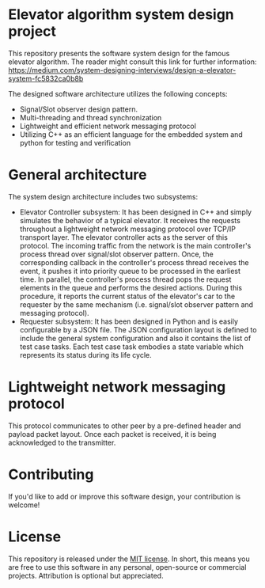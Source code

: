 # Elevator algorithm system design project

This repository presents the software system design for the famous elevator algorithm. The reader might consult this link for further information:
https://medium.com/system-designing-interviews/design-a-elevator-system-fc5832ca0b8b

The designed software architecture utilizes the following concepts:
 * Signal/Slot observer design pattern.
 * Multi-threading and thread synchronization
 * Lightweight and efficient network messaging protocol
 * Utilizing C++ as an efficient language for the embedded system and
   python for testing and verification
 

# General architecture

The system design architecture includes two subsystems:
 * Elevator Controller subsystem: It has been designed in C++ and simply simulates the behavior of a typical elevator. It receives the requests throughout a lightweight network messaging protocol over TCP/IP transport layer. The elevator controller acts as the server of this protocol. The incoming traffic from the network is the main controller's process thread over signal/slot observer pattern. Once, the corresponding callback in the controller's process thread receives the event, it pushes it into priority queue to be processed in the earliest time. In parallel, the controller's process thread pops the request elements in the queue and performs the desired actions. During this procedure, it reports the current status of the elevator's car to the requester by the same mechanism (i.e. signal/slot observer pattern and messaging protocol).
 * Requester subsystem: It has been designed in Python and is easily configurable by a JSON file. The JSON configuration layout is defined to include the general system configuration and also it contains the list of test case tasks. Each test case task embodies a state variable which represents its status during its life cycle. 


# Lightweight network messaging protocol

This protocol communicates to other peer by a pre-defined header and payload packet layout. Once each packet is received, it is being acknowledged to the transmitter.


# Contributing

If you'd like to add or improve this software design, your contribution is welcome!


# License

This repository is released under the [MIT license](https://opensource.org/licenses/MIT). In short, this means you are free to use this software in any personal, open-source or commercial projects. Attribution is optional but appreciated.
